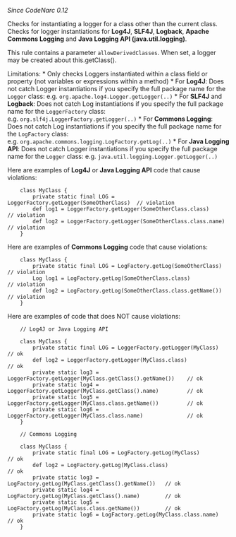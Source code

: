 *Since CodeNarc 0.12*

Checks for instantiating a logger for a class other than the current
class. Checks for logger instantiations for **Log4J**, **SLF4J**,
**Logback**, **Apache Commons Logging** and **Java Logging API
(java.util.logging)**.

This rule contains a parameter `allowDerivedClasses`. When set, a logger
may be created about this.getClass().

Limitations: \* Only checks Loggers instantiated within a class field or
property (not variables or expressions within a method) \* For
**Log4J**: Does not catch Logger instantiations if you specify the full
package name for the `Logger` class:
e.g. `org.apache.log4.Logger.getLogger(..)` \* For **SLF4J** and
**Logback**: Does not catch Log instantiations if you specify the full
package name for the `LoggerFactory` class:
e.g. `org.slf4j.LoggerFactory.getLogger(..)` \* For **Commons Logging**:
Does not catch Log instantiations if you specify the full package name
for the `LogFactory` class:
e.g. `org.apache.commons.logging.LogFactory.getLog(..)` \* For **Java
Logging API**: Does not catch Logger instantiations if you specify the
full package name for the `Logger` class:
e.g. `java.util.logging.Logger.getLogger(..)`

Here are examples of **Log4J** or **Java Logging API** code that cause
violations:

        class MyClass {
            private static final LOG = LoggerFactory.getLogger(SomeOtherClass)  // violation
            def log1 = LoggerFactory.getLogger(SomeOtherClass.class)            // violation
            def log2 = LoggerFactory.getLogger(SomeOtherClass.class.name)       // violation
        }

Here are examples of **Commons Logging** code that cause violations:

        class MyClass {
            private static final LOG = LogFactory.getLog(SomeOtherClass)    // violation
            Log log1 = LogFactory.getLog(SomeOtherClass.class)              // violation
            def log2 = LogFactory.getLog(SomeOtherClass.class.getName())    // violation
        }

Here are examples of code that does NOT cause violations:

        // Log4J or Java Logging API

        class MyClass {
            private static final LOG = LoggerFactory.getLogger(MyClass)                    // ok
            def log2 = LoggerFactory.getLogger(MyClass.class)                              // ok
            private static log3 = LoggerFactory.getLogger(MyClass.getClass().getName())    // ok
            private static log4 = LoggerFactory.getLogger(MyClass.getClass().name)         // ok
            private static log5 = LoggerFactory.getLogger(MyClass.class.getName())         // ok
            private static log6 = LoggerFactory.getLogger(MyClass.class.name)              // ok
        }

        // Commons Logging

        class MyClass {
            private static final LOG = LogFactory.getLog(MyClass)                   // ok
            def log2 = LogFactory.getLog(MyClass.class)                             // ok
            private static log3 = LogFactory.getLog(MyClass.getClass().getName())   // ok
            private static log4 = LogFactory.getLog(MyClass.getClass().name)        // ok
            private static log5 = LogFactory.getLog(MyClass.class.getName())        // ok
            private static log6 = LogFactory.getLog(MyClass.class.name)             // ok
        }
